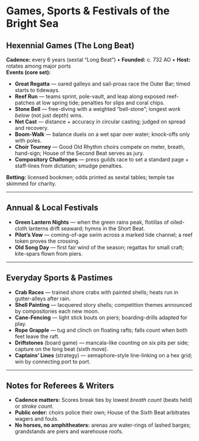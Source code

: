 # Games, Sports & Festivals of the Bright Sea

## Hexennial Games (The Long Beat)
**Cadence:** every 6 years (sextal “Long Beat”) • **Founded:** c. 732 AO • **Host:** rotates among major ports  
**Events (core set):**
- **Great Regatta** — oared galleys and sail-proas race the Outer Bar; timed starts to tideways.  
- **Reef Run** — teams sprint, pole-vault, and leap along exposed reef-patches at low spring tide; penalties for slips and coral chips.  
- **Stone Bell** — free-diving with a weighted “bell-stone”; longest *work below* (not just depth) wins.  
- **Net Cast** — distance + accuracy in circular casting; judged on spread and recovery.  
- **Boom-Walk** — balance duels on a wet spar over water; knock-offs only with poles.  
- **Choir Tourney** — Good Old Rhythm choirs compete on meter, breath, hand-sign; House of the Second Beat serves as jury.  
- **Compository Challenges** — press guilds race to set a standard page + staff-lines from dictation; smudge penalties.

**Betting:** licensed bookmen; odds printed as sextal tables; temple tax skimmed for charity.

---

## Annual & Local Festivals
- **Green Lantern Nights** — when the green rains peak, flotillas of oiled-cloth lanterns drift seaward; hymns in the Short Beat.  
- **Pilot’s Vow** — coming-of-age swim across a marked tide channel; a reef token proves the crossing.  
- **Old Song Day** — first fair wind of the season; regattas for small craft; kite-spars flown from piers.

---

## Everyday Sports & Pastimes
- **Crab Races** — trained shore crabs with painted shells; heats run in gutter-alleys after rain.  
- **Shell Painting** — lacquered story shells; competition themes announced by compositories each new moon.  
- **Cane-Fencing** — light stick bouts on piers; boarding-drills adapted for play.  
- **Rope Grapple** — tug and clinch on floating rafts; falls count when both feet leave the raft.  
- **Driftstones** (board game) — mancala-like counting on six pits per side; capture on the long beat (sixth move).  
- **Captains’ Lines** (strategy) — semaphore-style line-linking on a hex grid; win by connecting port to port.

---

## Notes for Referees & Writers
- **Cadence matters:** Scores break ties by lowest *breath count* (beats held) or *stroke count*.  
- **Public order:** choirs police their own; House of the Sixth Beat arbitrates wagers and fouls.  
- **No horses, no amphitheaters:** arenas are water-rings of lashed barges; grandstands are piers and warehouse roofs.
